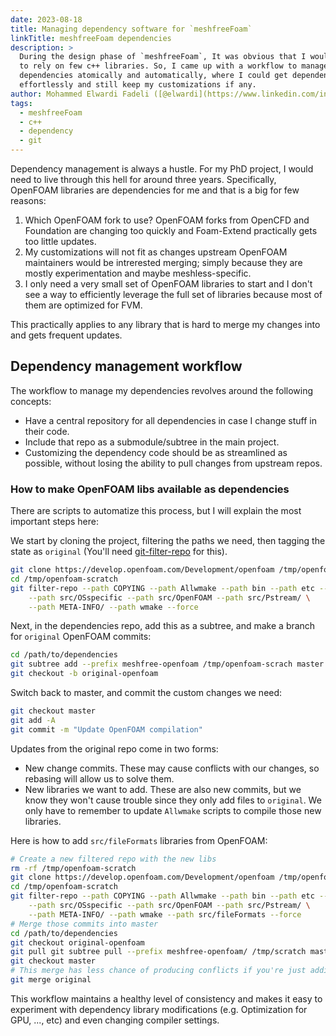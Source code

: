 ```yaml
---
date: 2023-08-18
title: Managing dependency software for `meshfreeFoam`
linkTitle: meshfreeFoam dependencies
description: >
  During the design phase of `meshfreeFoam`, It was obvious that I would need
  to rely on few c++ libraries. So, I came up with a workflow to manage those
  dependencies atomically and automatically, where I could get dependency updates
  effortlessly and still keep my customizations if any.
author: Mohammed Elwardi Fadeli ([@elwardi](https://www.linkedin.com/in/elwardi-fadeli))
tags:
  - meshfreeFoam
  - c++
  - dependency
  - git
---
```


Dependency management is always a hustle. For my PhD project, I would need to live through
this hell for around three years. Specifically, OpenFOAM libraries are dependencies for me
and that is a big for few reasons:

1. Which OpenFOAM fork to use? OpenFOAM forks from OpenCFD and Foundation are changing too
   quickly and Foam-Extend practically gets too little updates.
2. My customizations will not fit as changes upstream OpenFOAM maintainers would be intrerested
   merging; simply because they are mostly experimentation and maybe meshless-specific.
3. I only need a very small set of OpenFOAM libraries to start and I don't see a way to
   efficiently leverage the full set of libraries because most of them are optimized for FVM.

This practically applies to any library that is hard to merge my changes into and gets frequent
updates.

## Dependency management workflow

The workflow to manage my dependencies revolves around the following concepts:
- Have a central repository for all dependencies in case I change stuff in their code.
- Include that repo as a submodule/subtree in the main project.
- Customizing the dependency code should be as streamlined as possible, without losing the
  ability to pull changes from upstream repos.

### How to make OpenFOAM libs available as dependencies

There are scripts to automatize this process, but I will explain the
most important steps here:

We start by cloning the project, filtering the paths we need, then tagging the
state as `original` (You'll need [git-filter-repo](https://github.com/newren/git-filter-repo/) for this).
```bash
git clone https://develop.openfoam.com/Development/openfoam /tmp/openfoam-scratch
cd /tmp/openfoam-scratch
git filter-repo --path COPYING --path Allwmake --path bin --path etc --path src/Allwmake \
    --path src/OSspecific --path src/OpenFOAM --path src/Pstream/ \
    --path META-INFO/ --path wmake --force
```

Next, in the dependencies repo, add this as a subtree, and make a branch for `original` OpenFOAM
commits:
```bash
cd /path/to/dependencies
git subtree add --prefix meshfree-openfoam /tmp/openfoam-scrach master
git checkout -b original-openfoam
```

Switch back to master, and commit the custom changes we need:
```bash
git checkout master
git add -A
git commit -m "Update OpenFOAM compilation"
```

Updates from the original repo come in two forms:
- New change commits. These may cause conflicts with our changes, so rebasing will allow us
  to solve them.
- New libraries we want to add. These are also new commits, but we know they won't cause trouble
  since they only add files to `original`. We only have to remember to update `Allwmake` scripts
  to compile those new libraries.

Here is how to add `src/fileFormats` libraries from OpenFOAM:
```bash
# Create a new filtered repo with the new libs
rm -rf /tmp/openfoam-scratch
git clone https://develop.openfoam.com/Development/openfoam /tmp/openfoam-scratch
cd /tmp/openfoam-scratch
git filter-repo --path COPYING --path Allwmake --path bin --path etc --path src/Allwmake \
    --path src/OSspecific --path src/OpenFOAM --path src/Pstream/ \
    --path META-INFO/ --path wmake --path src/fileFormats --force
# Merge those commits into master
cd /path/to/dependencies
git checkout original-openfoam
git pull git subtree pull --prefix meshfree-openfoam/ /tmp/scratch master
git checkout master
# This merge has less chance of producing conflicts if you're just adding libs.
git merge original
```

This workflow maintains a healthy level of consistency and makes it easy to experiment
with dependency library modifications (e.g. Optimization for GPU, ..., etc) and even
changing compiler settings.
